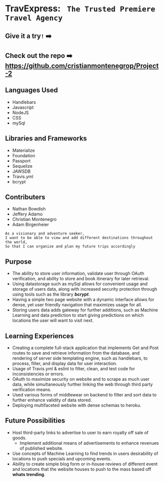 # TravExpress: ` The Trusted Premiere Travel Agency`

## Give it a try`!` ➡️ 

## Check out the repo ➡️ https://github.com/cristianmontenegrop/Project-2

## Languages Used
* Handlebars
* Javascript
* NodeJS
* CSS
* mySql

## Libraries and Frameworks
* Materialize
* Foundation
* Passport
* Sequelize
* JAWSDB
* Travis.yml
* bcrypt

## Contributers
* Nathan Bowdish
* Jeffery Adamo
* Christian Montenegro
* Adam Birgenheier

```
As a visionary and adventure seeker,
I want to be able to view and add different destinations throughout the world,
So that I can organize and plan my future trips accordingly
```


## Purpose
* The ability to store user information, validate user through OAuth verification, and ability to store and book itinerary for later retrieval.
* Using datastorage such as mySql allows for convenient usage and storage of users data, along with increased security protection through using tools such as the library ***bcrypt***.
* Having a simple two page website with a dynamic interface allows for dense, yet user friendly navigation that maximizes usage for all.
* Storing users data adds gateway for further additions, such as Machine Learning and data prediction to start giving predictions on which locations the user will want to visit next.

## Learning Experiences
* Creating a complete full-stack application that implements Get and Post routes to save and retrieve information from the database, and rendering of server side templating engine, such as handlebars, to process, filter, and display data for user interaction.
* Usage of Travis.yml & eslint to filter, clean, and test code for inconsistencies or errors.
* OAuth to maximize security on website and to scrape as much user data, while simultaneously further linking the web through third party verification means.
* Used various forms of middlewear on backend to filter and sort data to further enhance validity of data stored.
* Deploying multifaceted website with dense schemas to heroku.

## Future Possibilities
* Host third-party links to advertise to user to earn royalty off sale of goods. 
    - Implement additional means of advertisements to enhance revenues of published website.
* Use concepts of Machine Learning to find trends in users desirability of locations to push specials and upcoming events.
* Ability to create simple blog form or in-house reviews of different event and locations that the website houses to push to the mass based off **whats trending**.



